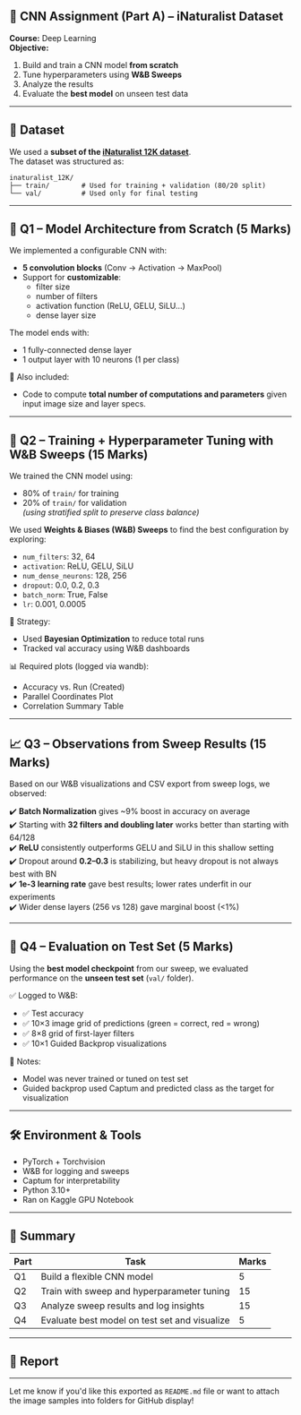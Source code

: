 ## 🧠 CNN Assignment (Part A) – iNaturalist Dataset  
**Course:** Deep Learning  
**Objective:**  
1. Build and train a CNN model **from scratch**  
2. Tune hyperparameters using **W&B Sweeps**  
3. Analyze the results  
4. Evaluate the **best model** on unseen test data  

---

## 📁 Dataset  
We used a **subset of the [iNaturalist 12K dataset](https://storage.googleapis.com/wandb_datasets/nature_12K.zip)**.  
The dataset was structured as:

```
inaturalist_12K/
├── train/        # Used for training + validation (80/20 split)
└── val/          # Used only for final testing
```

---

## 🚀 Q1 – Model Architecture from Scratch (5 Marks)

We implemented a configurable CNN with:
- **5 convolution blocks** (Conv → Activation → MaxPool)
- Support for **customizable**:  
  - filter size  
  - number of filters  
  - activation function (ReLU, GELU, SiLU...)  
  - dense layer size

The model ends with:
- 1 fully-connected dense layer  
- 1 output layer with 10 neurons (1 per class)

📌 Also included:
- Code to compute **total number of computations and parameters** given input image size and layer specs.

---

## 🧪 Q2 – Training + Hyperparameter Tuning with W&B Sweeps (15 Marks)

We trained the CNN model using:
- 80% of `train/` for training
- 20% of `train/` for validation  
*(using stratified split to preserve class balance)*

We used **Weights & Biases (W&B) Sweeps** to find the best configuration by exploring:
- `num_filters`: 32, 64
- `activation`: ReLU, GELU, SiLU
- `num_dense_neurons`: 128, 256
- `dropout`: 0.0, 0.2, 0.3
- `batch_norm`: True, False
- `lr`: 0.001, 0.0005

🔁 Strategy:
- Used **Bayesian Optimization** to reduce total runs  
- Tracked val accuracy using W&B dashboards

📊 Required plots (logged via wandb):
- Accuracy vs. Run (Created)
- Parallel Coordinates Plot
- Correlation Summary Table

---

## 📈 Q3 – Observations from Sweep Results (15 Marks)

Based on our W&B visualizations and CSV export from sweep logs, we observed:

✔️ **Batch Normalization** gives ~9% boost in accuracy on average  
✔️ Starting with **32 filters and doubling later** works better than starting with 64/128  
✔️ **ReLU** consistently outperforms GELU and SiLU in this shallow setting  
✔️ Dropout around **0.2–0.3** is stabilizing, but heavy dropout is not always best with BN  
✔️ **1e-3 learning rate** gave best results; lower rates underfit in our experiments  
✔️ Wider dense layers (256 vs 128) gave marginal boost (<1%)  

---

## 🧪 Q4 – Evaluation on Test Set (5 Marks)

Using the **best model checkpoint** from our sweep, we evaluated performance on the **unseen test set** (`val/` folder).

✅ Logged to W&B:
- ✅ Test accuracy  
- ✅ 10×3 image grid of predictions (green = correct, red = wrong)  
- ✅ 8×8 grid of first-layer filters  
- ✅ 10×1 Guided Backprop visualizations

📌 Notes:
- Model was never trained or tuned on test set  
- Guided backprop used Captum and predicted class as the target for visualization

---

## 🛠️ Environment & Tools

- PyTorch + Torchvision
- W&B for logging and sweeps
- Captum for interpretability
- Python 3.10+
- Ran on Kaggle GPU Notebook

---

## 🧠 Summary

| Part | Task | Marks |
|------|------|-------|
| Q1 | Build a flexible CNN model | 5 |
| Q2 | Train with sweep and hyperparameter tuning | 15 |
| Q3 | Analyze sweep results and log insights | 15 |
| Q4 | Evaluate best model on test set and visualize | 5 |

---

## 🔗 Report



---

Let me know if you'd like this exported as `README.md` file or want to attach the image samples into folders for GitHub display!
